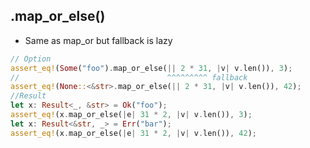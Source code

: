 ## .map_or_else()

* Same as map_or but fallback is lazy

```rust
// Option
assert_eq!(Some("foo").map_or_else(|| 2 * 31, |v| v.len()), 3);
//                                 ^^^^^^^^^ fallback
assert_eq!(None::<&str>.map_or_else(|| 2 * 31, |v| v.len()), 42);
//Result
let x: Result<_, &str> = Ok("foo");
assert_eq!(x.map_or_else(|e| 31 * 2, |v| v.len()), 3);
let x: Result<&str, _> = Err("bar");
assert_eq!(x.map_or_else(|e| 31 * 2, |v| v.len()), 42);
```